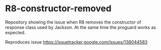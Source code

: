 # R8-constructor-removed

Repository showing the issue when R8 removes the constructor of response class used by Jackson.
At the same time the proguard works as expected.

Reproduces issue https://issuetracker.google.com/issues/138044583
